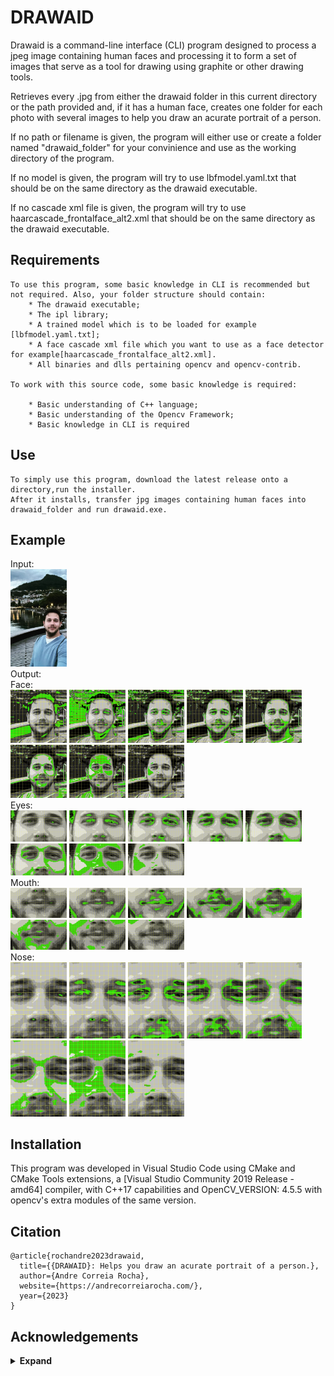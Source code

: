

# DRAWAID

Drawaid is a command-line interface (CLI) program designed to process a jpeg image 
containing human faces and processing it to form a set of images that serve as a tool 
for drawing using graphite or other drawing tools.

Retrieves every .jpg from either the drawaid folder in this current directory
or the path provided and, if it has a human face,
creates one folder for each photo with several images to help you draw an acurate portrait of a person.

If no path or filename is given, the program will either use or create a folder named "drawaid_folder"
for your convinience and use as the working directory of the program.

If no model is given, the program will try to use lbfmodel.yaml.txt that should be on the same directory as the drawaid executable.

If no cascade xml file is given, the program will try to use haarcascade_frontalface_alt2.xml that should be on the same directory as the drawaid executable.

## Requirements

    To use this program, some basic knowledge in CLI is recommended but not required. Also, your folder structure should contain:
        * The drawaid executable;
        * The ipl library;
        * A trained model which is to be loaded for example [lbfmodel.yaml.txt];
        * A face cascade xml file which you want to use as a face detector for example[haarcascade_frontalface_alt2.xml].
        * All binaries and dlls pertaining opencv and opencv-contrib.

    To work with this source code, some basic knowledge is required:

        * Basic understanding of C++ language;
        * Basic understanding of the Opencv Framework;
        * Basic knowledge in CLI is required

## Use

    To simply use this program, download the latest release onto a directory,run the installer.
    After it installs, transfer jpg images containing human faces into drawaid_folder and run drawaid.exe.

## Example

Input: <br>
    <img src="https://github.com/EngAndreRocha/drawaid/blob/main/sample.jpg" width="90px"/><br>
Output: <br>
Face: <br>
    <img src="https://github.com/EngAndreRocha/drawaid/blob/main/example/person_0/face/face_0_8B.jpg" width="90px"/>
    <img src="https://github.com/EngAndreRocha/drawaid/blob/main/example/person_0/face/face_1_6B.jpg" width="90px"/>
    <img src="https://github.com/EngAndreRocha/drawaid/blob/main/example/person_0/face/face_2_4B.jpg" width="90px"/>
    <img src="https://github.com/EngAndreRocha/drawaid/blob/main/example/person_0/face/face_3_2B.jpg" width="90px"/>
    <img src="https://github.com/EngAndreRocha/drawaid/blob/main/example/person_0/face/face_4_HB.jpg" width="90px"/>
    <img src="https://github.com/EngAndreRocha/drawaid/blob/main/example/person_0/face/face_5_2H.jpg" width="90px"/>
    <img src="https://github.com/EngAndreRocha/drawaid/blob/main/example/person_0/face/face_6_4H.jpg" width="90px"/>
    <img src="https://github.com/EngAndreRocha/drawaid/blob/main/example/person_0/face/face_7_6H.jpg" width="90px"/><br>
Eyes: <br>
    <img src="https://github.com/EngAndreRocha/drawaid/blob/main/example/person_0/eyes/eyes_0_8B.jpg" width="90px"/>
    <img src="https://github.com/EngAndreRocha/drawaid/blob/main/example/person_0/eyes/eyes_1_6B.jpg" width="90px"/>
    <img src="https://github.com/EngAndreRocha/drawaid/blob/main/example/person_0/eyes/eyes_2_4B.jpg" width="90px"/>
    <img src="https://github.com/EngAndreRocha/drawaid/blob/main/example/person_0/eyes/eyes_3_2B.jpg" width="90px"/>
    <img src="https://github.com/EngAndreRocha/drawaid/blob/main/example/person_0/eyes/eyes_4_HB.jpg" width="90px"/>
    <img src="https://github.com/EngAndreRocha/drawaid/blob/main/example/person_0/eyes/eyes_5_2H.jpg" width="90px"/>
    <img src="https://github.com/EngAndreRocha/drawaid/blob/main/example/person_0/eyes/eyes_6_4H.jpg" width="90px"/>
    <img src="https://github.com/EngAndreRocha/drawaid/blob/main/example/person_0/eyes/eyes_7_6H.jpg" width="90px"/><br>
Mouth: <br>
    <img src="https://github.com/EngAndreRocha/drawaid/blob/main/example/person_0/mouth/mouth_0_8B.jpg" width="90px"/>
    <img src="https://github.com/EngAndreRocha/drawaid/blob/main/example/person_0/mouth/mouth_1_6B.jpg" width="90px"/>
    <img src="https://github.com/EngAndreRocha/drawaid/blob/main/example/person_0/mouth/mouth_2_4B.jpg" width="90px"/>
    <img src="https://github.com/EngAndreRocha/drawaid/blob/main/example/person_0/mouth/mouth_3_2B.jpg" width="90px"/>
    <img src="https://github.com/EngAndreRocha/drawaid/blob/main/example/person_0/mouth/mouth_4_HB.jpg" width="90px"/>
    <img src="https://github.com/EngAndreRocha/drawaid/blob/main/example/person_0/mouth/mouth_5_2H.jpg" width="90px"/>
    <img src="https://github.com/EngAndreRocha/drawaid/blob/main/example/person_0/mouth/mouth_6_4H.jpg" width="90px"/>
    <img src="https://github.com/EngAndreRocha/drawaid/blob/main/example/person_0/mouth/mouth_7_6H.jpg" width="90px"/><br>
Nose: <br>
    <img src="https://github.com/EngAndreRocha/drawaid/blob/main/example/person_0/nose/nose_0_8B.jpg" width="90px"/>
    <img src="https://github.com/EngAndreRocha/drawaid/blob/main/example/person_0/nose/nose_1_6B.jpg" width="90px"/>
    <img src="https://github.com/EngAndreRocha/drawaid/blob/main/example/person_0/nose/nose_2_4B.jpg" width="90px"/>
    <img src="https://github.com/EngAndreRocha/drawaid/blob/main/example/person_0/nose/nose_3_2B.jpg" width="90px"/>
    <img src="https://github.com/EngAndreRocha/drawaid/blob/main/example/person_0/nose/nose_4_HB.jpg" width="90px"/>
    <img src="https://github.com/EngAndreRocha/drawaid/blob/main/example/person_0/nose/nose_5_2H.jpg" width="90px"/>
    <img src="https://github.com/EngAndreRocha/drawaid/blob/main/example/person_0/nose/nose_6_4H.jpg" width="90px"/>
    <img src="https://github.com/EngAndreRocha/drawaid/blob/main/example/person_0/nose/nose_7_6H.jpg" width="90px"/> <br>


## Installation

This program was developed in Visual Studio Code using CMake and CMake Tools extensions, 
a [Visual Studio Community 2019 Release - amd64] compiler, with C++17 capabilities and OpenCV_VERSION: 4.5.5 with opencv's extra modules of the same version.

## Citation

```
@article{rochandre2023drawaid,
  title={{DRAWAID}: Helps you draw an acurate portrait of a person.},
  author={Andre Correia Rocha},
  website={https://andrecorreiarocha.com/},
  year={2023}
}
```

## Acknowledgements

<details><summary> <b>Expand</b> </summary>

* [https://github.com/CLIUtils/CLI11](https://github.com/CLIUtils/CLI11)
* [https://opencv.org/](https://opencv.org/)
* [https://docs.opencv.org/3.4/d2/d42/tutorial_face_landmark_detection_in_an_image.html](https://docs.opencv.org/3.4/d2/d42/tutorial_face_landmark_detection_in_an_image.html)

</details>
